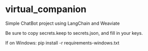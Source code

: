 # virtual_companion
Simple ChatBot project using LangChain and Weaviate


Be sure to copy secrets.keep to secrets.json, and fill in your keys.

If on Windows:
pip install -r requirements-windows.txt


